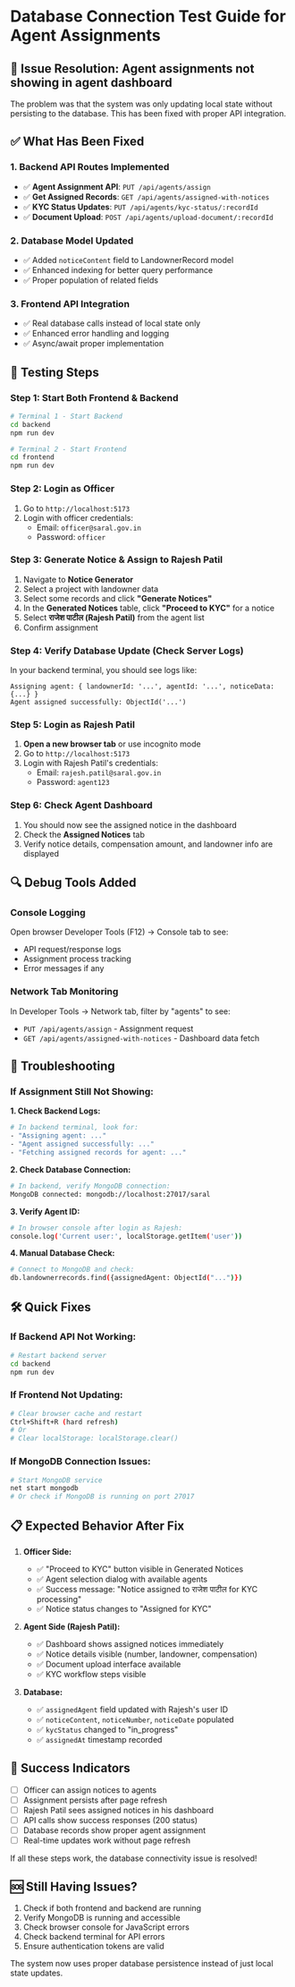 # Database Connection Test Guide for Agent Assignments

## 🚨 **Issue Resolution**: Agent assignments not showing in agent dashboard

The problem was that the system was only updating local state without persisting to the database. This has been fixed with proper API integration.

## ✅ **What Has Been Fixed**

### 1. **Backend API Routes Implemented**
- ✅ **Agent Assignment API**: `PUT /api/agents/assign`
- ✅ **Get Assigned Records**: `GET /api/agents/assigned-with-notices`
- ✅ **KYC Status Updates**: `PUT /api/agents/kyc-status/:recordId`
- ✅ **Document Upload**: `POST /api/agents/upload-document/:recordId`

### 2. **Database Model Updated**
- ✅ Added `noticeContent` field to LandownerRecord model
- ✅ Enhanced indexing for better query performance
- ✅ Proper population of related fields

### 3. **Frontend API Integration**
- ✅ Real database calls instead of local state only
- ✅ Enhanced error handling and logging
- ✅ Async/await proper implementation

## 🧪 **Testing Steps**

### **Step 1: Start Both Frontend & Backend**
```bash
# Terminal 1 - Start Backend
cd backend
npm run dev

# Terminal 2 - Start Frontend  
cd frontend
npm run dev
```

### **Step 2: Login as Officer**
1. Go to `http://localhost:5173`
2. Login with officer credentials:
   - Email: `officer@saral.gov.in`
   - Password: `officer`

### **Step 3: Generate Notice & Assign to Rajesh Patil**
1. Navigate to **Notice Generator**
2. Select a project with landowner data
3. Select some records and click **"Generate Notices"**
4. In the **Generated Notices** table, click **"Proceed to KYC"** for a notice
5. Select **राजेश पाटील (Rajesh Patil)** from the agent list
6. Confirm assignment

### **Step 4: Verify Database Update (Check Server Logs)**
In your backend terminal, you should see logs like:
```
Assigning agent: { landownerId: '...', agentId: '...', noticeData: {...} }
Agent assigned successfully: ObjectId('...')
```

### **Step 5: Login as Rajesh Patil**
1. **Open a new browser tab** or use incognito mode
2. Go to `http://localhost:5173`
3. Login with Rajesh Patil's credentials:
   - Email: `rajesh.patil@saral.gov.in` 
   - Password: `agent123`

### **Step 6: Check Agent Dashboard**
1. You should now see the assigned notice in the dashboard
2. Check the **Assigned Notices** tab
3. Verify notice details, compensation amount, and landowner info are displayed

## 🔍 **Debug Tools Added**

### **Console Logging**
Open browser Developer Tools (F12) → Console tab to see:
- API request/response logs
- Assignment process tracking
- Error messages if any

### **Network Tab Monitoring**
In Developer Tools → Network tab, filter by "agents" to see:
- `PUT /api/agents/assign` - Assignment request
- `GET /api/agents/assigned-with-notices` - Dashboard data fetch

## 🚨 **Troubleshooting**

### **If Assignment Still Not Showing:**

**1. Check Backend Logs:**
```bash
# In backend terminal, look for:
- "Assigning agent: ..." 
- "Agent assigned successfully: ..."
- "Fetching assigned records for agent: ..."
```

**2. Check Database Connection:**
```bash
# In backend, verify MongoDB connection:
MongoDB connected: mongodb://localhost:27017/saral
```

**3. Verify Agent ID:**
```bash
# In browser console after login as Rajesh:
console.log('Current user:', localStorage.getItem('user'))
```

**4. Manual Database Check:**
```bash
# Connect to MongoDB and check:
db.landownerrecords.find({assignedAgent: ObjectId("...")})
```

## 🛠 **Quick Fixes**

### **If Backend API Not Working:**
```bash
# Restart backend server
cd backend
npm run dev
```

### **If Frontend Not Updating:**
```bash
# Clear browser cache and restart
Ctrl+Shift+R (hard refresh)
# Or
# Clear localStorage: localStorage.clear()
```

### **If MongoDB Connection Issues:**
```bash
# Start MongoDB service
net start mongodb
# Or check if MongoDB is running on port 27017
```

## 📋 **Expected Behavior After Fix**

1. **Officer Side:**
   - ✅ "Proceed to KYC" button visible in Generated Notices
   - ✅ Agent selection dialog with available agents
   - ✅ Success message: "Notice assigned to राजेश पाटील for KYC processing"
   - ✅ Notice status changes to "Assigned for KYC"

2. **Agent Side (Rajesh Patil):**
   - ✅ Dashboard shows assigned notices immediately
   - ✅ Notice details visible (number, landowner, compensation)
   - ✅ Document upload interface available
   - ✅ KYC workflow steps visible

3. **Database:**
   - ✅ `assignedAgent` field updated with Rajesh's user ID
   - ✅ `noticeContent`, `noticeNumber`, `noticeDate` populated
   - ✅ `kycStatus` changed to "in_progress"
   - ✅ `assignedAt` timestamp recorded

## 🎯 **Success Indicators**

- [ ] Officer can assign notices to agents
- [ ] Assignment persists after page refresh
- [ ] Rajesh Patil sees assigned notices in his dashboard
- [ ] API calls show success responses (200 status)
- [ ] Database records show proper agent assignment
- [ ] Real-time updates work without page refresh

If all these steps work, the database connectivity issue is resolved!

## 🆘 **Still Having Issues?**

1. Check if both frontend and backend are running
2. Verify MongoDB is running and accessible
3. Check browser console for JavaScript errors
4. Check backend terminal for API errors
5. Ensure authentication tokens are valid

The system now uses proper database persistence instead of just local state updates.